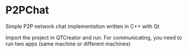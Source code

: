 P2PChat
=======

Simple P2P network chat implementation written in C++ with Qt

Import the project in QTCreator and run. For communicating, you need to run two apps (same machine or different machines)

